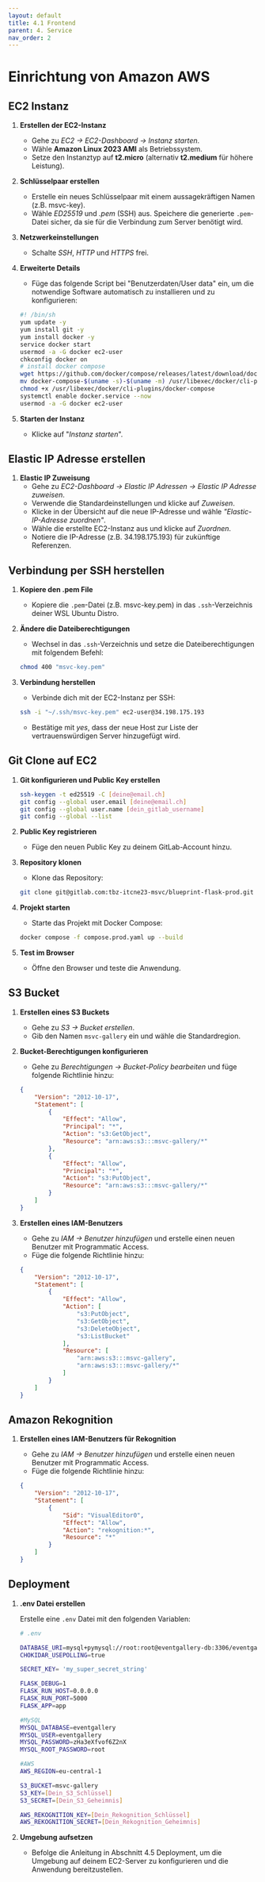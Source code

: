 ```yaml
---
layout: default
title: 4.1 Frontend
parent: 4. Service
nav_order: 2
---
```

# Einrichtung von Amazon AWS

## EC2 Instanz

1. **Erstellen der EC2-Instanz**
   - Gehe zu _EC2 -> EC2-Dashboard -> Instanz starten_.
   - Wähle **Amazon Linux 2023 AMI** als Betriebssystem.
   - Setze den Instanztyp auf **t2.micro** (alternativ **t2.medium** für höhere Leistung).

2. **Schlüsselpaar erstellen**
   - Erstelle ein neues Schlüsselpaar mit einem aussagekräftigen Namen (z.B. msvc-key).
   - Wähle _ED25519_ und _.pem_ (SSH) aus. Speichere die generierte `.pem`-Datei sicher, da sie für die Verbindung zum Server benötigt wird.

3. **Netzwerkeinstellungen**
   - Schalte _SSH_, _HTTP_ und _HTTPS_ frei.

4. **Erweiterte Details**
   - Füge das folgende Script bei "Benutzerdaten/User data" ein, um die notwendige Software automatisch zu installieren und zu konfigurieren:

   ```sh
   #! /bin/sh
   yum update -y
   yum install git -y
   yum install docker -y
   service docker start
   usermod -a -G docker ec2-user
   chkconfig docker on
   # install docker compose
   wget https://github.com/docker/compose/releases/latest/download/docker-compose-$(uname -s)-$(uname -m)
   mv docker-compose-$(uname -s)-$(uname -m) /usr/libexec/docker/cli-plugins/docker-compose
   chmod +x /usr/libexec/docker/cli-plugins/docker-compose
   systemctl enable docker.service --now
   usermod -a -G docker ec2-user
   ```

5. **Starten der Instanz**
   - Klicke auf "_Instanz starten_".

## Elastic IP Adresse erstellen

1. **Elastic IP Zuweisung**
   - Gehe zu _EC2-Dashboard -> Elastic IP Adressen -> Elastic IP Adresse zuweisen_.
   - Verwende die Standardeinstellungen und klicke auf _Zuweisen_.
   - Klicke in der Übersicht auf die neue IP-Adresse und wähle _"Elastic-IP-Adresse zuordnen"_.
   - Wähle die erstellte EC2-Instanz aus und klicke auf _Zuordnen_.
   - Notiere die IP-Adresse (z.B. 34.198.175.193) für zukünftige Referenzen.

## Verbindung per SSH herstellen

1. **Kopiere den .pem File**
   - Kopiere die `.pem`-Datei (z.B. msvc-key.pem) in das `.ssh`-Verzeichnis deiner WSL Ubuntu Distro.

2. **Ändere die Dateiberechtigungen**
   - Wechsel in das `.ssh`-Verzeichnis und setze die Dateiberechtigungen mit folgendem Befehl:

   ```sh
   chmod 400 "msvc-key.pem"
   ```

3. **Verbindung herstellen**
   - Verbinde dich mit der EC2-Instanz per SSH:

   ```sh
   ssh -i "~/.ssh/msvc-key.pem" ec2-user@34.198.175.193
   ```

   - Bestätige mit _yes_, dass der neue Host zur Liste der vertrauenswürdigen Server hinzugefügt wird.

## Git Clone auf EC2

1. **Git konfigurieren und Public Key erstellen**

   ```sh
   ssh-keygen -t ed25519 -C [deine@email.ch]
   git config --global user.email [deine@email.ch]
   git config --global user.name [dein_gitlab_username]
   git config --global --list
   ```

2. **Public Key registrieren**
   - Füge den neuen Public Key zu deinem GitLab-Account hinzu.

3. **Repository klonen**
   - Klone das Repository:

   ```sh
   git clone git@gitlab.com:tbz-itcne23-msvc/blueprint-flask-prod.git
   ```

4. **Projekt starten**
   - Starte das Projekt mit Docker Compose:

   ```sh
   docker compose -f compose.prod.yaml up --build
   ```

5. **Test im Browser**
   - Öffne den Browser und teste die Anwendung.

## S3 Bucket

1. **Erstellen eines S3 Buckets**
   - Gehe zu _S3 -> Bucket erstellen_.
   - Gib den Namen `msvc-gallery` ein und wähle die Standardregion.

2. **Bucket-Berechtigungen konfigurieren**
   - Gehe zu _Berechtigungen -> Bucket-Policy bearbeiten_ und füge folgende Richtlinie hinzu:

   ```json
   {
       "Version": "2012-10-17",
       "Statement": [
           {
               "Effect": "Allow",
               "Principal": "*",
               "Action": "s3:GetObject",
               "Resource": "arn:aws:s3:::msvc-gallery/*"
           },
           {
               "Effect": "Allow",
               "Principal": "*",
               "Action": "s3:PutObject",
               "Resource": "arn:aws:s3:::msvc-gallery/*"
           }
       ]
   }
   ```

3. **Erstellen eines IAM-Benutzers**
   - Gehe zu _IAM -> Benutzer hinzufügen_ und erstelle einen neuen Benutzer mit Programmatic Access.
   - Füge die folgende Richtlinie hinzu:

   ```json
   {
       "Version": "2012-10-17",
       "Statement": [
           {
               "Effect": "Allow",
               "Action": [
                   "s3:PutObject",
                   "s3:GetObject",
                   "s3:DeleteObject",
                   "s3:ListBucket"
               ],
               "Resource": [
                   "arn:aws:s3:::msvc-gallery",
                   "arn:aws:s3:::msvc-gallery/*"
               ]
           }
       ]
   }
   ```

## Amazon Rekognition

1. **Erstellen eines IAM-Benutzers für Rekognition**
   - Gehe zu _IAM -> Benutzer hinzufügen_ und erstelle einen neuen Benutzer mit Programmatic Access.
   - Füge die folgende Richtlinie hinzu:

   ```json
   {
       "Version": "2012-10-17",
       "Statement": [
           {
               "Sid": "VisualEditor0",
               "Effect": "Allow",
               "Action": "rekognition:*",
               "Resource": "*"
           }
       ]
   }
   ```

## Deployment

1. **.env Datei erstellen**

   Erstelle eine `.env` Datei mit den folgenden Variablen:

   ```sh
   # .env

   DATABASE_URI=mysql+pymysql://root:root@eventgallery-db:3306/eventgallery
   CHOKIDAR_USEPOLLING=true

   SECRET_KEY= 'my_super_secret_string'

   FLASK_DEBUG=1
   FLASK_RUN_HOST=0.0.0.0
   FLASK_RUN_PORT=5000
   FLASK_APP=app

   #MySQL
   MYSQL_DATABASE=eventgallery
   MYSQL_USER=eventgallery
   MYSQL_PASSWORD=zHa3eXfvof6Z2nX
   MYSQL_ROOT_PASSWORD=root

   #AWS
   AWS_REGION=eu-central-1

   S3_BUCKET=msvc-gallery
   S3_KEY=[Dein_S3_Schlüssel]
   S3_SECRET=[Dein_S3_Geheimnis]

   AWS_REKOGNITION_KEY=[Dein_Rekognition_Schlüssel]
   AWS_REKOGNITION_SECRET=[Dein_Rekognition_Geheimnis]
   ```

2. **Umgebung aufsetzen**
   - Befolge die Anleitung in Abschnitt 4.5 Deployment, um die Umgebung auf deinem EC2-Server zu konfigurieren und die Anwendung bereitzustellen.

